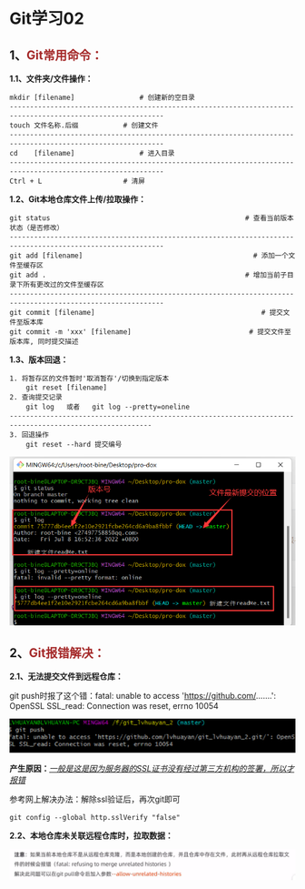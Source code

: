 # Git学习02

## 1、<span style="color:brown">Git常用命令：</span>

**1.1、文件夹/文件操作：**

```apl
mkdir [filename]				# 创建新的空目录
------------------------------------------------------------------------------------------------------------
touch 文件名称.后缀	        # 创建文件
------------------------------------------------------------------------------------------------------------
cd    [filename]				# 进入目录
------------------------------------------------------------------------------------------------------------
Ctrl + L					# 清屏
```

**1.2、Git本地仓库文件上传/拉取操作：**

```apl
git status                                                # 查看当前版本状态（是否修改）
------------------------------------------------------------------------------------------------------------
git add [filename]                                          # 添加一个文件至缓存区
git add .                                                 # 增加当前子目录下所有更改过的文件至缓存区
------------------------------------------------------------------------------------------------------------
git commit [filename]										  # 提交文件至版本库
git commit -m 'xxx' [filename]                             # 提交文件至版本库, 同时提交描述
```

**1.3、版本回退：**

```apl
1. 将暂存区的文件暂时'取消暂存'/切换到指定版本
	git reset [filename]
2. 查询提交记录
	git log   或者   git log --pretty=oneline
---------------------------------------------------------------------------------------------------------
3. 回退操作
	git reset --hard 提交编号
```

<img src="https://raw.githubusercontent.com/root-bine/image/main/Typora-image/Git%E6%9F%A5%E8%AF%A2%E6%8F%90%E4%BA%A4%E8%AE%B0%E5%BD%95.png" alt="image-20220708171333036" style="zoom:80%;" />

## 2、<span style="color:brown">Git报错解决：</span>

**2.1、无法提交文件到远程仓库：**

git push时报了这个错：fatal: unable to access 'https://github.com/.......': OpenSSL SSL_read: Connection was reset, errno 10054

![image-20221026165750319](https://raw.githubusercontent.com/root-bine/image/main/Typora-image/%E6%97%A0%E6%B3%95%E6%8F%90%E4%BA%A4%E6%96%87%E4%BB%B6%E5%88%B0remote.png)

**产生原因：**<u>*一般是这是因为服务器的SSL证书没有经过第三方机构的签署，所以才报错*</u>

参考网上解决办法：解除ssl验证后，再次git即可

```apl
git config --global http.sslVerify "false"
```

**2.2、本地仓库未关联远程仓库时，拉取数据：**

![image-20221026171916561](https://raw.githubusercontent.com/root-bine/image/main/Typora-image/%E6%9C%AA%E5%85%B3%E8%81%94remote%E6%8B%89%E5%8F%96%E6%95%B0%E6%8D%AE.png)
